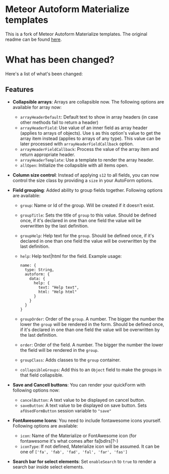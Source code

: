 # Meteor Autoform Materialize templates

This is a fork of Meteor Autoform Materialize templates. The original readme can be found [here](README.original.md).

# What has been changed?

Here's a list of what's been changed:

## Features

* **Collapsible arrays**:
      Arrays are collapsible now. The following options are available for array now:

  * `arrayHeaderDefault`: Default text to show in array headers (in case other methods fail to return a header)
  * `arrayHeaderField`:
      Use value of an inner field as array header (applies to arrays of objects).
      Use `$` as this option's value to get the array item instead (applies to arrays of any type).
      This value can be later processed with `arrayHeaderFieldCallback` option.
  * `arrayHeaderFieldCallback`: Process the value of the array item and return appropriate header.
  * `arrayHeaderTemplate`: Use a template to render the array header.
  * `allOpen`: Initialize the collapsible with all items open.

* **Column size control**:
      Instead of applying `s12` to all fields, you can now control the size class by providing a `size`
      in your AutoForm options.

* **Field grouping**:
      Added ability to group fields together. Following options are available:

  * `group`: Name or Id of the group. Will be created if it doesn't exist.
  * `groupTitle`:
        Sets the title of `group` to this value. Should be defined once, if it's declared in one than one
        field the value will be overwritten by the last definition.
  * `groupHelp`:
        Help text for the `group`. Should be defined once, if it's declared in one than one
        field the value will be overwritten by the last definition.
  * `help`:
        Help text|html for the field. Example usage:

        name: {
          type: String,
          autoform: {
            data: {
              help: {
                text: "Help text",
                html: "Help html"
              }
            }
          }
        }

  * `groupOrder`:
        Order of the `group`. A number. The bigger the number the lower the `group` will be rendered in the form.
        Should be defined once, if it's declared in one than one
        field the value will be overwritten by the last definition.
  * `order`:
        Order of the field. A number. The bigger the number the lower the field will be rendered in the `group`.
  * `groupClass`:
        Adds classes to the `group` container.
  * `collapsibleGroups`:
        Add this to an `Object` field to make the groups in that field collapsible.

* **Save and Cancell buttons**:
      You can render your quickForm with following options now:

  * `cancelButton`: A text value to be displayed on cancel button.
  * `saveButton`: A text value to be displayed on save button. Sets `afUsedFormButton` session variable to `"save"`

* **FontAwesome Icons**:
      You need to include fontawesome icons yourself.
      Following options are available:

  * `icon`: Name of the Materialize or FontAwesome icon (for fontawesome it's what comes after fa[bdlrs]?-)
  * `iconType`:
      If not defined, Materialize icon will be assumed.
      It can be one of `['fa', 'fab', 'fad', 'fal', 'far', 'fas']`

* **Search bar for select elements**:
      Set `enableSearch` to `true` to render a search bar inside select elements.


